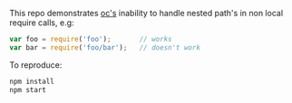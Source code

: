 This repo demonstrates [oc's](https://github.com/opentable/oc) inability to handle
nested path's in non local require calls, e.g:

```js
var foo = require('foo');       // works
var bar = require('foo/bar');   // doesn't work
``` 

To reproduce:

```sh
npm install
npm start
```
